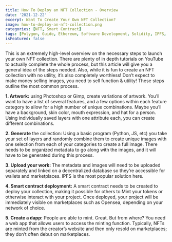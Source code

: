 ```yaml
---
title: How To Deploy an NFT Collection - Overview
date: '2021-12-22'
excerpt: Want To Create Your Own NFT Collection?
image: how-to-deploy-an-nft-collection.png
categories: [NFT, Smart Contract]
tags: [Polygon, Guide, Ethereum, Software Development, Solidity, IPFS, Metadata, Minting Dapp, Smart Contract]
isFeatured: false
---
```


This is an extremely high-level overview on the necessary steps to launch your own NFT collection. There are plenty of in depth tutorials on YouTube to actually complete the whole process, but this article will give you a general idea of the steps needed. Also, while it is fun to create an NFT collection with no utility, it’s also completely worthless! Don’t expect to make money selling images, you need to sell function & utility! These steps outline the most common process.

**1. Artwork:** using Photoshop or Gimp, create variations of artwork. You’ll want to have a list of several features, and a few options within each feature category to allow for a high number of unique combinations. Maybe you’ll have a background, skin color, mouth expression, and hat for a person. Using individually saved layers with one attribute each, you can create different combinations.

**2. Generate** the collection: Using a basic program (Python, JS, etc) you take your set of layers and randomly combine them to create unique images with one selection from each of your categories to create a full image. There needs to be organized metadata to go along with the images, and it will have to be generated during this process.

**3. Upload your work:** The metadata and images will need to be uploaded separately and linked on a decentralized database so they’re accessible for wallets and marketplaces. IPFS is the most popular solution here.

**4. Smart contract deployment:** A smart contract needs to be created to deploy your collection, making it possible for others to Mint your tokens or otherwise interact with your project. Once deployed, your project will be immediately visible on marketplaces such as Opensea, depending on your network of choice.

**5. Create a dapp:** People are able to mint. Great. But from where? You need a web app that allows users to access the minting function. Typically, NFTs are minted from the creator’s website and then only resold on marketplaces; they don’t often debut on marketplaces.
